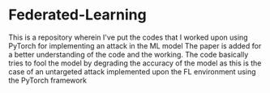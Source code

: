 # Federated-Learning
This is a repository wherein I've put the codes that I worked upon using PyTorch for implementing an attack in the ML model
The paper is added for a better understanding of the code and the working.
The code basically tries to fool the model by degrading the accuracy of the model as this is the case of an untargeted attack implemented upon the FL environment using the PyTorch framework
